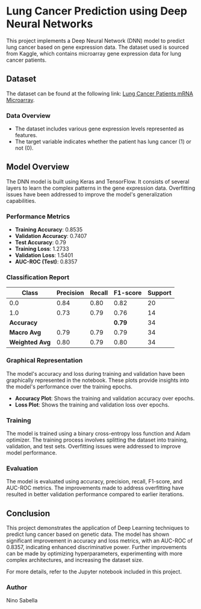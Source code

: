 # Lung Cancer Prediction using Deep Neural Networks

This project implements a Deep Neural Network (DNN) model to predict lung cancer based on gene expression data. The dataset used is sourced from Kaggle, which contains microarray gene expression data for lung cancer patients.

## Dataset

The dataset can be found at the following link: [Lung Cancer Patients mRNA Microarray](https://www.kaggle.com/datasets/josemauricioneuro/lung-cancer-patients-mrna-microarray).

### Data Overview

- The dataset includes various gene expression levels represented as features.
- The target variable indicates whether the patient has lung cancer (1) or not (0).

## Model Overview

The DNN model is built using Keras and TensorFlow. It consists of several layers to learn the complex patterns in the gene expression data. Overfitting issues have been addressed to improve the model's generalization capabilities.

### Performance Metrics

- **Training Accuracy**: 0.8535
- **Validation Accuracy**: 0.7407
- **Test Accuracy**: 0.79
- **Training Loss**: 1.2733
- **Validation Loss**: 1.5401
- **AUC-ROC (Test)**: 0.8357

### Classification Report

| Class | Precision | Recall | F1-score | Support |
|-------|-----------|--------|----------|---------|
| 0.0   | 0.84      | 0.80   | 0.82     | 20      |
| 1.0   | 0.73      | 0.79   | 0.76     | 14      |
| **Accuracy** |       |        | **0.79** | 34      |
| **Macro Avg** | 0.79  | 0.79   | 0.79     | 34      |
| **Weighted Avg** | 0.80 | 0.79 | 0.80   | 34      |

### Graphical Representation

The model's accuracy and loss during training and validation have been graphically represented in the notebook. These plots provide insights into the model's performance over the training epochs.

- **Accuracy Plot**: Shows the training and validation accuracy over epochs.
- **Loss Plot**: Shows the training and validation loss over epochs.

### Training

The model is trained using a binary cross-entropy loss function and Adam optimizer. The training process involves splitting the dataset into training, validation, and test sets. Overfitting issues were addressed to improve model performance.

### Evaluation

The model is evaluated using accuracy, precision, recall, F1-score, and AUC-ROC metrics. The improvements made to address overfitting have resulted in better validation performance compared to earlier iterations.

## Conclusion

This project demonstrates the application of Deep Learning techniques to predict lung cancer based on genetic data. The model has shown significant improvement in accuracy and loss metrics, with an AUC-ROC of 0.8357, indicating enhanced discriminative power. Further improvements can be made by optimizing hyperparameters, experimenting with more complex architectures, and increasing the dataset size.

For more details, refer to the Jupyter notebook included in this project.

### Author

Nino Sabella
